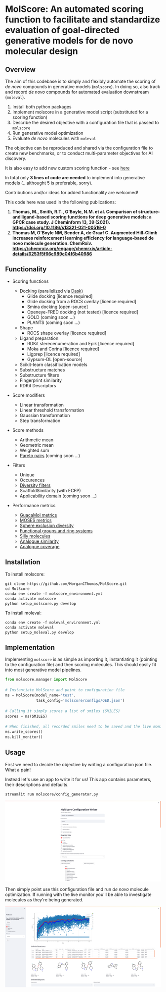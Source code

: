 # MolScore: An automated scoring function to facilitate and standardize evaluation of goal-directed generative models for de novo molecular design

## Overview

The aim of this codebase is to simply and flexibly 
automate the scoring of *de novo* compounds in generative models (`molscore`).
In doing so, also track and record *de novo* compounds for automated evaluation downstream (`moleval`).

1. Install both python packages
2. Implement molscore in a generative model script (substituted for a scoring function)
3. Describe the desired objective with a configuration file that is passed to `molscore`
4. Run generative model optimization
5. Evaluate *de novo* molecules with `moleval`

The objective can be reproduced and shared via the configuration file to create new benchmarks, or to conduct multi-parameter objectives for AI discovery.

It is also easy to add new custom scoring function - see [here](https://github.com/MorganCThomas/MolScore/blob/main/molscore/scoring_functions/README.MD)

In total only **3 lines of code are needed** to implement into generative models (...althought 5 is preferable, sorry).

Contributions and/or ideas for added functionality are welcomed!

This code here was used in the following publications:
1. **Thomas, M., Smith, R.T., O’Boyle, N.M. et al. Comparison of structure- and ligand-based scoring functions for deep generative models: a GPCR case study. J Cheminform 13, 39 (2021). https://doi.org/10.1186/s13321-021-00516-0**
2. **Thomas M, O'Boyle NM, Bender A, de Graaf C. Augmented Hill-Climb increases reinforcement learning efficiency for language-based de novo molecule generation. ChemRxiv.  https://chemrxiv.org/engage/chemrxiv/article-details/6253f5f66c989c04f6b40986**

## Functionality
* Scoring functions
  * Docking (parallelized via [Dask](https://docs.dask.org/en/latest/deploying-cli.html))
    * Glide docking \[licence required]
    * Glide docking from a ROCS overlay \[licence required]
    * Smina docking \[open-source]
    * Openeye-FRED docking (not tested) \[licence required]
    * GOLD (coming soon ...)
    * PLANTS (coming soon ...)
  * Shape
    * ROCS shape overlay \[licence required]
  * Ligand preparation
    * RDKit stereoenumeration and Epik \[licence required]
    * Moka and Corina \[licence required]
    * Ligprep \[licence required]
    * Gypsum-DL \[open-source]
  * Scikit-learn classification models 
  * Substructure matches
  * Substructure filters
  * Fingerprint similarity
  * RDKit Descriptors
  
* Score modifiers
  * Linear transformation
  * Linear threshold transformation
  * Gaussian transformation
  * Step transformation
 
* Score methods
  * Arithmetic mean
  * Geometric mean
  * Weighted sum
  * [Pareto pairs](https://pubs.acs.org/doi/10.1021/acs.jcim.0c00517) (coming soon ...)
  
* Filters
  * Unique
  * Occurences
  * [Diversity filters](https://github.com/tblaschke/reinvent-memory)
  * ScaffoldSimilarity (with ECFP)
  * [Applicability domain](https://chemrxiv.org/engage/chemrxiv/article-details/625fc258bdc9c240d1dc12bb) (coming soon ...)
  
* Performance metrics
  * [GuacaMol metrics](https://github.com/BenevolentAI/guacamol)
  * [MOSES metrics](https://github.com/molecularsets/moses)
  * [Sphere exclusion diversity](https://jcheminf.biomedcentral.com/articles/10.1186/s13321-021-00516-0)
  * [Functional groups and ring systems](https://pubs.acs.org/doi/10.1021/acs.jcim.0c01328)
  * [Silly molecules](https://github.com/PatWalters/silly_walks)
  * [Analogue similarity](https://github.com/tblaschke/reinvent-memory)
  * [Analogue coverage](https://jcheminf.biomedcentral.com/articles/10.1186/s13321-021-00516-0)

## Installation

To install molscore:

```
git clone https://github.com/MorganCThomas/MolScore.git
cd MolScore
conda env create -f molscore_environment.yml
conda activate molscore
python setup_molscore.py develop
```

To install moleval:
```
conda env create -f moleval_environment.yml
conda activate moleval
python setup_moleval.py develop
```

## Implementation

Implementing `molscore` is as simple as importing it, instantiating it (pointing to the configuration file) and then scoring molecules. This should easily fit into most generative model pipelines.

```python
from molscore.manager import MolScore

# Instantiate MolScore and point to configuration file
ms = MolScore(model_name='test',
              task_config='molscore/configs/QED.json')
              
# Calling it simply scores a list of smiles (SMILES)
scores = ms(SMILES)
    
# When finished, all recorded smiles need to be saved and the live monitor killed
ms.write_scores()
ms.kill_monitor()
```

## Usage

First we need to decide the objective by writing a configuration json file. What a pain!

Instead let's use an app to write it for us! This app contains parameters, their descriptions and defaults.

```
streamlit run molscore/config_generator.py
```

![alt text](https://github.com/MorganCThomas/MolScore/blob/main/molscore/data/images/config_generator_1.png?raw=True)

Then simply point use this configuration file and run *de novo* molecule optimization. If running with the live monitor you'll be able to investigate molecules as they're being generated.

![alt text](https://github.com/MorganCThomas/MolScore/blob/main/molscore/data/images/st_monitor_2.png?raw=True)



